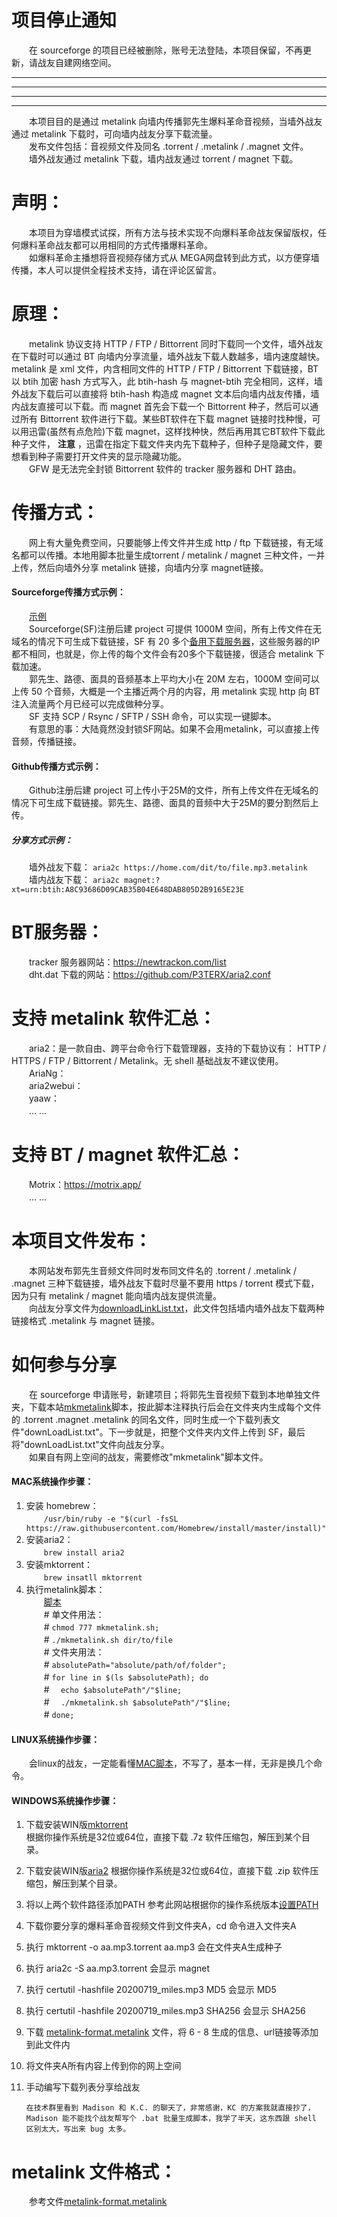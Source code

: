 # 项目停止通知 #
　　在 sourceforge 的项目已经被删除，账号无法登陆，本项目保留，不再更新，请战友自建网络空间。  
_________
_________
_________
_________
　　本项目目的是通过 metalink 向墙内传播郭先生爆料革命音视频，当墙外战友通过 metalink 下载时，可向墙内战友分享下载流量。  
　　发布文件包括：音视频文件及同名 .torrent / .metalink / .magnet 文件。  
　　墙外战友通过 metalink 下载，墙内战友通过 torrent / magnet 下载。  
# 声明： #
　　本项目为穿墙模式试探，所有方法与技术实现不向爆料革命战友保留版权，任何爆料革命战友都可以用相同的方式传播爆料革命。  
　　如爆料革命主播想将音视频存储方式从 MEGA网盘转到此方式，以方便穿墙传播，本人可以提供全程技术支持，请在评论区留言。  
# 原理： #
　　metalink 协议支持 HTTP / FTP / Bittorrent 同时下载同一个文件，墙外战友在下载时可以通过 BT 向墙内分享流量，墙外战友下载人数越多，墙内速度越快。metalink 是 xml 文件，内含相同文件的 HTTP / FTP / Bittorrent 下载链接，BT 以 btih 加密 hash 方式写入，此 btih-hash 与 magnet-btih 完全相同，这样，墙外战友下载后可以直接将 btih-hash 构造成 magnet 文本后向墙内战友传播，墙内战友直接可以下载。而 magnet 首先会下载一个 Bittorrent 种子，然后可以通过所有 Bittorrent 软件进行下载。某些BT软件在下载 magnet 链接时找种慢，可以用迅雷(虽然有点危险)下载 magnet，这样找种快，然后再用其它BT软件下载此种子文件， __注意__ ，迅雷在指定下载文件夹内先下载种子，但种子是隐藏文件，要想看到种子需要打开文件夹的显示隐藏功能。  
　　GFW 是无法完全封锁 Bittorrent 软件的 tracker 服务器和 DHT 路由。  
# 传播方式： #
　　网上有大量免费空间，只要能够上传文件并生成 http / ftp 下载链接，有无域名都可以传播。本地用脚本批量生成torrent / metalink / magnet 三种文件，一并上传，然后向墙外分享 metalink 链接，向墙内分享 magnet链接。  
#### Sourceforge传播方式示例： ####
　　[示例](https://sourceforge.net/projects/guide4me/)  
　　Sourceforge(SF)注册后建 project 可提供 1000M 空间，所有上传文件在无域名的情况下可生成下载链接，SF 有 20 多个[备用下载服务器](SF-dl-server.txt)，这些服务器的IP都不相同，也就是，你上传的每个文件会有20多个下载链接，很适合 metalink 下载加速。  
　　郭先生、路德、面具的音频基本上平均大小在 20M 左右，1000M 空间可以上传 50 个音频，大概是一个主播近两个月的内容，用 metalink 实现 http 向 BT 注入流量两个月已经可以完成做种分享。  
　　SF 支持 SCP / Rsync / SFTP / SSH 命令，可以实现一键脚本。  
　　有意思的事：大陆竟然没封锁SF网站。如果不会用metalink，可以直接上传音频，传播链接。  
#### Github传播方式示例： ####
　　Github注册后建 project 可上传小于25M的文件，所有上传文件在无域名的情况下可生成下载链接。郭先生、路德、面具的音频中大于25M的要分割然后上传。  
##### 分享方式示例： #####
　　墙外战友下载：  `aria2c https://home.com/dit/to/file.mp3.metalink`  
　　墙内战友下载：  `aria2c magnet:?xt=urn:btih:A8C93686D09CAB35B04E648DAB805D2B9165E23E`  
# BT服务器： #
　　tracker 服务器网站：<https://newtrackon.com/list>  
　　dht.dat 下载的网站：<https://github.com/P3TERX/aria2.conf>  
# 支持 metalink 软件汇总： #
　　aria2：是一款自由、跨平台命令行下载管理器，支持的下载协议有： HTTP / HTTPS / FTP / Bittorrent / Metalink。无 shell 基础战友不建议使用。  
　　AriaNg：  
　　aria2webui：  
　　yaaw：  
　　... ...  
# 支持 BT / magnet 软件汇总： #
　　Motrix：<https://motrix.app/>  
　　... ...  
# 本项目文件发布： #
　　本网站发布郭先生音频文件同时发布同文件名的 .torrent / .metalink / .magnet 三种下载链接，墙外战友下载时尽量不要用 https / torrent 模式下载，因为只有 metalink / magnet 能向墙内战友提供流量。  
　　向战友分享文件为[downloadLinkList.txt](downloadLinkList.txt)，此文件包括墙内墙外战友下载两种链接格式 .metalink 与 magnet 链接。  
# 如何参与分享 #  
　　在 sourceforge 申请账号，新建项目；将郭先生音视频下载到本地单独文件夹，下载本站[mkmetalink](mkmetalink.sh "现阶段，此脚本只适用MacOS，其它OS请等待")脚本，按此脚本注释执行后会在文件夹内生成每个文件的 .torrent .magnet .metalink 的同名文件，同时生成一个下载列表文件"downLoadList.txt"。下一步就是，把整个文件夹内文件上传到 SF，最后将"downLoadList.txt"文件向战友分享。  
　　如果自有网上空间的战友，需要修改"mkmetalink"脚本文件。
#### MAC系统操作步骤： ####  
1. 安装 homebrew：  
　　`/usr/bin/ruby -e "$(curl -fsSL https://raw.githubusercontent.com/Homebrew/install/master/install)"`  
2. 安装aria2：  
　　`brew install aria2`  
3. 安装mktorrent：  
　　`brew insatll mktorrent`  
4. 执行metalink脚本：  
　　[脚本](mkmetalink.sh)  
　　\# 单文件用法：  
　　\# `chmod 777 mkmetalink.sh;`  
　　\# `./mkmetalink.sh dir/to/file`  
　　\# 文件夹用法：  
　　\# `absolutePath="absolute/path/of/folder";`  
　　\# `for line in $(ls $absolutePath); do`  
　　\# `  echo $absolutePath"/"$line;`  
　　\# `  ./mkmetalink.sh $absolutePath"/"$line;`  
　　\# `done;`  
#### LINUX系统操作步骤： ####  
　　会linux的战友，一定能看懂[MAC脚本](mkmetalink.sh)，不写了，基本一样，无非是换几个命令。  
#### WINDOWS系统操作步骤： ####  
1. 下载安装WIN版[mktorrent](https://github.com/q3aql/mktorrent-win)  
    根据你操作系统是32位或64位，直接下载 .7z 软件压缩包，解压到某个目录。  
2. 下载安装WIN版[aria2](https://github.com/aria2/aria2/releases/tag/release-1.35.0)
    根据你操作系统是32位或64位，直接下载 .zip 软件压缩包，解压到某个目录。 
3. 将以上两个软件路径添加PATH
    参考此网站根据你的操作系统版本[设置PATH](https://www.java.com/zh_CN/download/help/path.xml)  
4. 下载你要分享的爆料革命音视频文件到文件夹A，cd 命令进入文件夹A  
5. 执行 mktorrent -o aa.mp3.torrent aa.mp3 会在文件夹A生成种子  
6. 执行 aria2c -S aa.mp3.torrent 会显示 magnet  
7. 执行 certutil -hashfile 20200719_miles.mp3 MD5 会显示 MD5
8. 执行 certutil -hashfile 20200719_miles.mp3 SHA256 会显示 SHA256
9. 下载 [metalink-format.metalink](metalink-format.metalink) 文件，将 6 - 8 生成的信息、url链接等添加到此文件内  
10. 将文件夹A所有内容上传到你的网上空间  
11. 手动编写下载列表分享给战友  

    `在技术群里看到 Madison 和 K.C. 的聊天了，非常感谢，KC 的方案我就直接抄了，Madison 能不能找个战友帮写个 .bat 批量生成脚本，我学了半天，这东西跟 shell 区别太大，写出来 bug 太多。`
  
# metalink 文件格式： #
　　参考文件[metalink-format.metalink](metalink-format.metalink)
